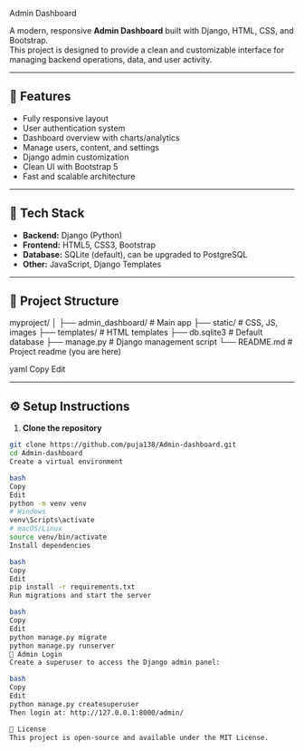  Admin Dashboard

A modern, responsive **Admin Dashboard** built with Django, HTML, CSS, and Bootstrap.  
This project is designed to provide a clean and customizable interface for managing backend operations, data, and user activity.

---

## 🌟 Features

- Fully responsive layout
- User authentication system
- Dashboard overview with charts/analytics
- Manage users, content, and settings
- Django admin customization
- Clean UI with Bootstrap 5
- Fast and scalable architecture

---

## 🚀 Tech Stack

- **Backend:** Django (Python)
- **Frontend:** HTML5, CSS3, Bootstrap
- **Database:** SQLite (default), can be upgraded to PostgreSQL
- **Other:** JavaScript, Django Templates

---

## 📁 Project Structure

myproject/
│
├── admin_dashboard/ # Main app
├── static/ # CSS, JS, images
├── templates/ # HTML templates
├── db.sqlite3 # Default database
├── manage.py # Django management script
└── README.md # Project readme (you are here)

yaml
Copy
Edit

---

## ⚙️ Setup Instructions

1. **Clone the repository**

```bash
git clone https://github.com/puja138/Admin-dashboard.git
cd Admin-dashboard
Create a virtual environment

bash
Copy
Edit
python -m venv venv
# Windows
venv\Scripts\activate
# macOS/Linux
source venv/bin/activate
Install dependencies

bash
Copy
Edit
pip install -r requirements.txt
Run migrations and start the server

bash
Copy
Edit
python manage.py migrate
python manage.py runserver
🔐 Admin Login
Create a superuser to access the Django admin panel:

bash
Copy
Edit
python manage.py createsuperuser
Then login at: http://127.0.0.1:8000/admin/

📌 License
This project is open-source and available under the MIT License.

